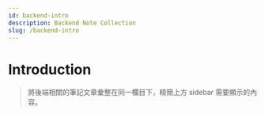 ```yaml
---
id: backend-intro
description: Backend Note Collection
slug: /backend-intro
---
```


# Introduction

> 將後端相關的筆記文章彙整在同一欄目下，精簡上方 sidebar 需要顯示的內容。
